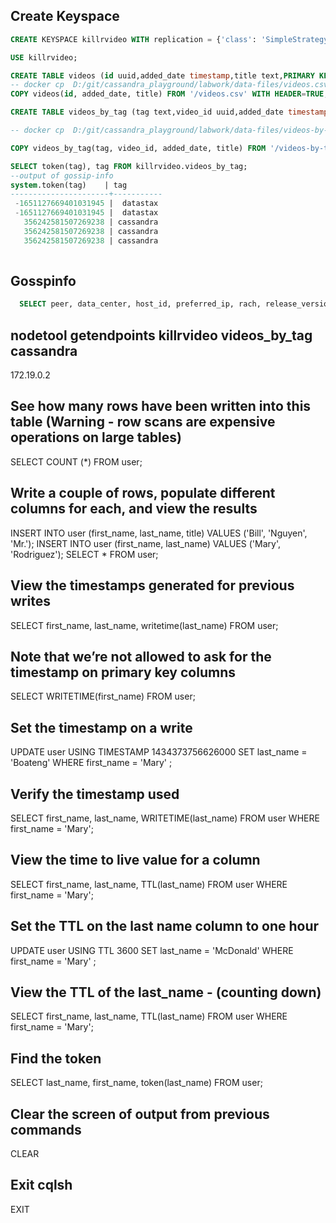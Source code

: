 ## Create Keyspace

```sql
CREATE KEYSPACE killrvideo WITH replication = {'class': 'SimpleStrategy', 'replication_factor': 1 };

USE killrvideo;

CREATE TABLE videos (id uuid,added_date timestamp,title text,PRIMARY KEY ((id)));
-- docker cp  D:/git/cassandra_playground/labwork/data-files/videos.csv some-cassandra:/vidoes.csv
COPY videos(id, added_date, title) FROM '/videos.csv' WITH HEADER=TRUE;

CREATE TABLE videos_by_tag (tag text,video_id uuid,added_date timestamp,title text,PRIMARY KEY ((tag), added_date, video_id)) WITH CLUSTERING ORDER BY(added_date DESC);

-- docker cp  D:/git/cassandra_playground/labwork/data-files/videos-by-tag.csv some-cassandra:/videos-by-tag.csv

COPY videos_by_tag(tag, video_id, added_date, title) FROM '/videos-by-tag.csv' WITH HEADER=TRUE;

SELECT token(tag), tag FROM killrvideo.videos_by_tag;
--output of gossip-info
system.token(tag)    | tag
----------------------+-----------
 -1651127669401031945 |  datastax
 -1651127669401031945 |  datastax
   356242581507269238 | cassandra
   356242581507269238 | cassandra
   356242581507269238 | cassandra
 
```

## Gosspinfo

```sql
  SELECT peer, data_center, host_id, preferred_ip, rach, release_version, rpc_address, schema_version FROM system.peers;
```

## nodetool getendpoints killrvideo videos_by_tag cassandra

172.19.0.2


## See how many rows have been written into this table (Warning - row scans are expensive operations on large tables)

SELECT COUNT (*) FROM user;

## Write a couple of rows, populate different columns for each, and view the results

INSERT INTO user (first_name, last_name, title) VALUES ('Bill', 'Nguyen', 'Mr.');
INSERT INTO user (first_name, last_name) VALUES ('Mary', 'Rodriguez');
SELECT * FROM user;

## View the timestamps generated for previous writes

SELECT first_name, last_name, writetime(last_name) FROM user;

## Note that we’re not allowed to ask for the timestamp on primary key columns

SELECT WRITETIME(first_name) FROM user;

## Set the timestamp on a write

UPDATE user USING TIMESTAMP 1434373756626000 SET last_name = 'Boateng' WHERE first_name = 'Mary' ;

## Verify the timestamp used

SELECT first_name, last_name, WRITETIME(last_name) FROM user WHERE first_name = 'Mary';

## View the time to live value for a column

SELECT first_name, last_name, TTL(last_name) FROM user WHERE first_name = 'Mary';

## Set the TTL on the  last name column to one hour

UPDATE user USING TTL 3600 SET last_name = 'McDonald' WHERE first_name = 'Mary' ;

## View the TTL of the last_name - (counting down)

SELECT first_name, last_name, TTL(last_name) FROM user WHERE first_name = 'Mary';


## Find the token

SELECT last_name, first_name, token(last_name) FROM user;

## Clear the screen of output from previous commands

CLEAR

## Exit cqlsh

EXIT